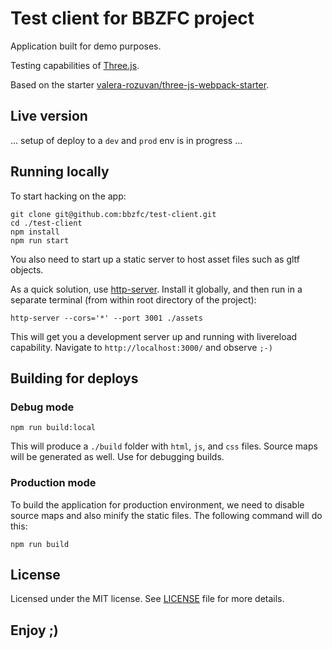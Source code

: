 # Test client for BBZFC project

Application built for demo purposes.

Testing capabilities of [Three.js](https://github.com/mrdoob/three.js/).

Based on the starter [valera-rozuvan/three-js-webpack-starter](https://github.com/valera-rozuvan/three-js-webpack-starter).

## Live version

... setup of deploy to a `dev` and `prod` env is in progress ...

## Running locally

To start hacking on the app:

```shell
git clone git@github.com:bbzfc/test-client.git
cd ./test-client
npm install
npm run start
```

You also need to start up a static server to host asset files such as gltf objects.

As a quick solution, use [http-server](https://www.npmjs.com/package/http-server). Install it globally, and then run in a separate terminal (from within root directory of the project):

```shell
http-server --cors='*' --port 3001 ./assets
```

This will get you a development server up and running with livereload capability.
Navigate to `http://localhost:3000/` and observe `;-)`

## Building for deploys

### Debug mode

```shell
npm run build:local
```

This will produce a `./build` folder with `html`, `js`, and `css` files. Source maps will be generated as well. Use for debugging builds.

### Production mode

To build the application for production environment, we need to disable source maps and also minify the static files. The following command will do this:

```shell
npm run build
```

## License

Licensed under the MIT license. See [LICENSE](LICENSE) file for more details.

## Enjoy ;)
